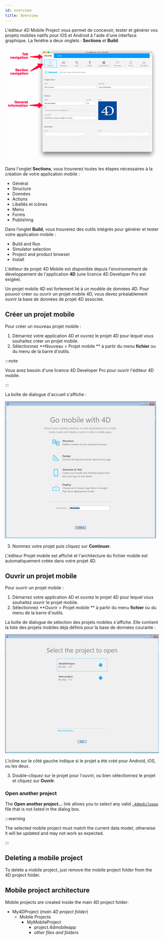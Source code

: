 ```yaml
---
id: overview
title: Overview
---
```



L'éditeur 4D Mobile Project vous permet de concevoir, tester et générer vos projets mobiles natifs pour iOS et Android à l'aide d'une interface graphique. La fenêtre a deux onglets : **Sections** et **Build**.

![General section](img/General-section-4D-for-iOS.png)

Dans l'onglet **Sections**, vous trouverez toutes les étapes nécessaires à la création de votre application mobile :

* Général
* Structure
* Données
* Actions
* Libellés et icônes
* Menu
* Forms
* Publishing

Dans l’onglet **Build**, vous trouverez des outils intégrés pour générer et tester votre application mobile :

* Build and Run
* Simulator selection
* Project and product browser
* Install

L'éditeur de projet 4D Mobile est disponible depuis l'environnement de développement de l'application **4D** (une licence 4D Developer Pro est exigée).

Un projet mobile 4D est fortement lié à un modèle de données 4D. Pour pouvoir créer ou ouvrir un projet mobile 4D, vous devez préalablement ouvrir la base de données de projet 4D associée.


## Créer un projet mobile

Pour créer un nouveau projet mobile :

1. Démarrez votre application 4D et ouvrez le projet 4D pour lequel vous souhaitez créer un projet mobile.
2. Sélectionnez **Nouveau > Projet mobile ** à partir du menu **fichier** ou du menu de la barre d'outils.

:::note

Vous avez besoin d'une licence 4D Developer Pro pour ouvrir l'éditeur 4D mobile.

:::

La boîte de dialogue d'accueil s'affiche :

![Project Name](img/new-project.png)

3. Nommez votre projet puis cliquez sur **Continuer**.

L'éditeur Projet mobile est affiché et l'architecture du fichier mobile est automatiquement créée dans votre projet 4D.

## Ouvrir un projet mobile

Pour ouvrir un projet mobile :

1. Démarrez votre application 4D et ouvrez le projet 4D pour lequel vous souhaitez ouvrir le projet mobile.
2. Sélectionnez **Ouvrir > Projet mobile ** à partir du menu **fichier** ou du menu de la barre d'outils.

La boîte de dialogue de sélection des projets mobiles s'affiche. Elle contient la liste des projets mobiles déjà définis pour la base de données courante :

![Project Name](img/select-project.png)

L'icône sur le côté gauche indique si le projet a été créé pour Android, iOS, ou les deux.

3. Double-cliquez sur le projet pour l'ouvrir, ou bien sélectionnez le projet et cliquez sur **Ouvrir**.

### Open another project

The **Open another project...** link allows you to select any valid [`.4dmobileapp`](#mobile-project-architecture) file that is not listed in the dialog box.

:::warning

The selected mobile project must match the current data model, otherwise it will be updated and may not work as expected.

:::

## Deleting a mobile project

To delete a mobile project, just remove the mobile project folder from the 4D project folder.


## Mobile project architecture

Mobile projects are created inside the main 4D project folder:

- My4DProject (*main 4D project folder*)
    + Mobile Projects
        * MyMobileProject
            - project.4dmobileapp
            - *other files and folders*


